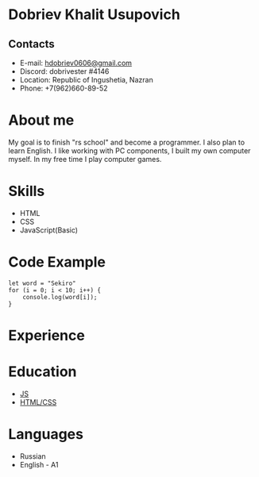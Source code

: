# Dobriev Khalit Usupovich
## Contacts
* E-mail: hdobriev0606@gmail.com
* Discord: dobrivester #4146
* Location: Republic of Ingushetia, Nazran
* Phone: +7(962)660-89-52
# About me
My goal is to finish "rs school" and become a programmer. I also plan to learn English. I like working with PC components, I built my own computer myself. In my free time I play computer games.
# Skills
* HTML
* CSS
* JavaScript(Basic)
# Code Example
```
let word = "Sekiro"
for (i = 0; i < 10; i++) {
    console.log(word[i]);
}
```
# Experience

# Education
* [JS](https://www.notion.so/)
* [HTML/CSS](https://www.youtube.com/playlist?list=PLn5oTKbEreQBIjXAFKXriGPoMv79RrDJm)
# Languages
* Russian
* English - A1 
